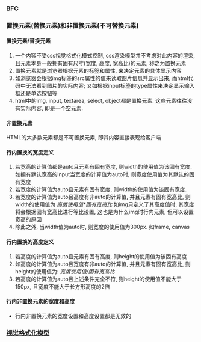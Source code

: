 ### BFC

### 置换元素(替换元素)和非置换元素(不可替换元素)

#### 置换元素/替换元素
1. 一个内容不受css视觉格式化模式控制, css渲染模型并不考虑对此内容的渲染, 且元素本身一般拥有固有尺寸(宽度, 高度, 宽高比)的元素, 称之为置换元素
2. 置换元素就是浏览器根据元素的标签和属性, 来决定元素的具体显示内容
3. 如浏览器会根据img标签的src属性的值来读取图片信息并显示出来, 而html代码中无法看到图片的实际内容; 又如根据input标签的type属性来决定显示输入框还是单选按钮等
4. html中的img, input, textarea, select, object都是置换元素. 这些元素往往没有实际内容, 即是一个空元素.

#### 非置换元素
HTML的大多数元素都是不可置换元素, 即其内容直接表现给客户端

#### 行内置换的宽度定义
1. 若宽高的计算值都是auto且元素有固有宽度, 则width的使用值为该固有宽度. 如拥有默认宽高的input当宽度的计算值为auto时, 则宽度使用值为其默认的固有宽度
2. 若宽度的计算值为auto且元素有固有宽度, 则width的使用值为该固有宽度.
3. 若宽度的计算值为auto且高度有非auto的计算值, 并且元素有固有宽高比, 则width的使用值为 _高度使用值*固有宽高比_.如img只定义了其高度值时, 其宽度将会根据固有宽高比进行等比设置, 这也是为什么img时行内元素, 但可以设置宽高的原因
4. 除此之外, 当width值为auto时, 则宽度的使用值为300px. 如frame, canvas

#### 行内置换的高度定义
1. 若高度的计算值为auto且元素有固有高度, 则height的使用值为该固有高度
2. 如高度的计算值为auto且宽度有非auto的计算值, 并且元素有固有宽高比, 则height的使用值为: _宽度使用值/固有宽高比_
3. 若高度的计算值为auto且上述条件完全不符, 则height的使用值不能大于150px, 且宽度不能大于长方形高度的2倍

#### 行内非置换元素的宽度和高度
* 行内非置换元素的宽度设置和高度设置都是无效的
### [视觉格式化模型](https://developer.mozilla.org/zh-CN/docs/Web/Guide/CSS/Visual_formatting_model)